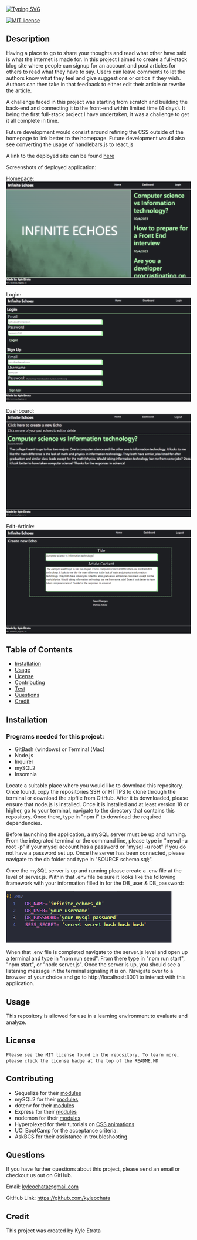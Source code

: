 [![Typing SVG](https://readme-typing-svg.demolab.com?font=Fira+Code&pause=1000&width=435&lines=Infinite+Echoes+Blog+Site)](https://git.io/typing-svg)

[![MIT license](https://img.shields.io/badge/License-MIT-blue)](https://lbesson.mit-license.org)

## Description

Having a place to go to share your thoughts and read what other have said is what the internet is made for. In this project I aimed to create a full-stack blog site where people can signup for an account and post articles for others to read what they have to say. Users can leave comments to let the authors know what they feel and give suggestions or critics if they wish. Authors can then take in that feedback to either edit their article or rewrite the article.

A challenge faced in this project was starting from scratch and building the back-end and connecting it to the front-end within limited time (4 days). It being the first full-stack project I have undertaken, it was a challenge to get it all complete in time.

Future development would consist around refining the CSS outside of the homepage to link better to the homepage. Future development would also see converting the usage of handlebars.js to react.js

A link to the deployed site can be found [here](https://hidden-brook-25016-916a523caf29.herokuapp.com/)

Screenshots of deployed application:

Homepage:
![homepage](./public/images/homepage.png)

Login:
![login](./public/images/login.png)

Dashboard:
![dashboard](./public/images/dashboard.png)

Edit-Article:
![edit-article](./public/images/edit-article.png)

## Table of Contents

- [Installation](#installation)
- [Usage](#usage)
- [License](#license)
- [Contributing](#contributing)
- [Test](#test)
- [Questions](#questions)
- [Credit](#credit)

## Installation

### Programs needed for this project:

- GitBash (windows) or Terminal (Mac)
- Node.js
- Inquirer
- mySQL2
- Insomnia

Locate a suitable place where you would like to download this repository. Once found, copy the repositories SSH or HTTPS to clone through the terminal or download the zipfile from GitHub. After it is downloaded, please ensure that node.js is installed. Once it is installed and at least version 18 or higher, go to your terminal, navigate to the directory that contains this repository. Once there, type in "npm i" to download the required dependencies.

Before launching the application, a mySQL server must be up and running. From the integrated terminal or the command line, please type in "mysql -u root -p" if your mysql account has a password or "mysql -u root" if you do not have a password set up. Once the server has been connected, please navigate to the db folder and type in "SOURCE schema.sql;".

Once the mySQL server is up and running please create a .env file at the level of server.js. Within that .env file be sure it looks like the following framework with your information filled in for the DB_user & DB_password:

![.env screenshot](./public/images/env.png)

When that .env file is completed navigate to the server.js level and open up a terminal and type in "npm run seed". From there type in "npm run start", "npm start", or "node server.js". Once the server is up, you should see a listening message in the terminal signaling it is on. Navigate over to a browser of your choice and go to http://localhost:3001 to interact with this application.

## Usage

This repository is allowed for use in a learning environment to evaluate and analyze.

## License

    Please see the MIT license found in the repository. To learn more, please click the license badge at the top of the README.MD

## Contributing

- Sequelize for their [modules](hhttps://sequelize.org/)
- mySQL2 for their [modules](https://www.npmjs.com/package/mysql2)
- dotenv for their [modules](https://www.npmjs.com/package/dotenv)
- Express for their [modules](https://expressjs.com/)
- nodemon for their [modules](https://www.npmjs.com/package/nodemon)
- Hyperplexed for their tutorials on [CSS animations](https://www.youtube.com/c/Hyperplexed)
- UCI BootCamp for the acceptance criteria.
- AskBCS for their assistance in troubleshooting.

## Questions

If you have further questions about this project, please send an email or checkout us out on GitHub.

Email: kyleochata@gmail.com

GitHub Link: https://github.com/kyleochata

## Credit

This project was created by Kyle Etrata
